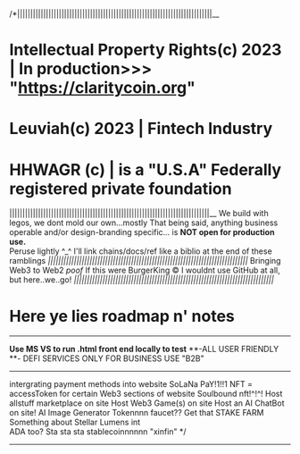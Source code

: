 
/*|||||||||||||||||||||||||||||||||||||||||||||||||||||||||||||||||||||||||||__
# Intellectual Property Rights(c) 2023 | In production>>> "https://claritycoin.org"
# Leuviah(c) 2023 | Fintech Industry
# HHWAGR (c) | is a "U.S.A" Federally registered private foundation
|||||||||||||||||||||||||||||||||||||||||||||||||||||||||||||||||||||||||||||__
We build with legos, we dont mold our own...mostly
That being said, anything business operable and/or design-branding specific...
is **NOT open for production use.**  
Peruse lightly ^_^ 
I'll link chains/docs/ref like a biblio at the end of these ramblings
_|||||||||||||||||||||||||||||||||||||||||||||||||||||||||||||||||||||||||||||_
Bringing Web3 to Web2
       *poof*
If this were BurgerKing &copy; I wouldnt use GitHub at all, but here..we..go!
_|||||||||||||||||||||||||||||||||||||||||||||||||||||||||||||||||||||||||||||_
# Here ye lies roadmap n' notes
_______________________________________________________________________________
**Use MS VS to run .html front end locally to test**
**-ALL USER FRIENDLY **- DEFI SERVICES ONLY FOR BUSINESS USE "B2B"
_______________________________________________________________________________
  intergrating <crypto> payment methods into website
  SoLaNa PaY!1!!1 
  NFT = accessToken for certain Web3 sections of website
  Soulbound nft!^!^!
  Host allstuff marketplace on site
  Host Web3 Game(s) on site
  Host an AI ChatBot on site!
  AI Image Generator
  Tokennnn faucet??
  Get that STAKE 
  FARM
Something about Stellar Lumens int	
	ADA too? 
Sta sta sta stablecoinnnnnn "xinfin"
*/
******************************************************************************
